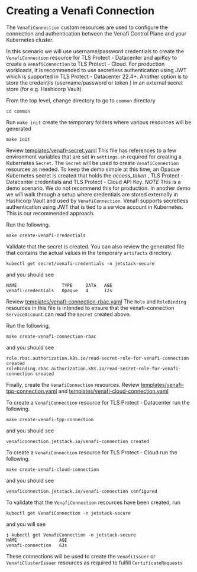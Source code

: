 # Creating a Venafi Connection

The `VenafiConnection` custom resources are used to configure the connection and authentication between the Venafi Control Plane and your Kubernetes cluster.

In this scenario we will use username/password credentials to create the `VenafiConnection` resource for TLS Protect - Datacenter and apiKey to create a `VenafiConnection` to TLS Protect - Cloud. 
For production workloads, it is recommended to use secretless authentication using JWT which is supported in TLS Protect - Datacenter 22.4+. Another option is to store the credentils (username/password or token ) in an external secret store (for e.g. Hashicorp Vault)

From the top level, change directory to go to `common` directory
```
cd common
```  

Run `make init` create the temporary folders where various resources will be generated
```
make init
```

Review [templates/venafi-secret.yaml](../common/templates/venafi-secret.yaml) This file has references to a few environment variables that are set in `settings.sh` required for creating a Kubernetes `Secret`. The `Secret` will be used to create `VenafiConnection` resources as needed. To keep the demo simple at this time, an Opaque Kubernetes secret is created that holds the *access_token* , TLS Protect - Datacenter credentials and TLS Protect - Cloud API Key. 
*NOTE* This is a demo scenario. We do not recommend this for production. In another demo we will walk through a setup where credentials are stored externally in Hashicorp Vault and used by `VenafiConnection`. 
Venafi supports secretless authentication using JWT that is tied to a service account in Kubernetes. This is our recommended approach. 

Run the following. 
```
make create-venafi-credentials
```

Validate that the secret is created. You can also review the generated file that contains the actual values in the temporary `artifacts` directory.

```
kubectl get secret/venafi-credentials -n jetstack-secure
``` 
and you should see
```
NAME                 TYPE     DATA   AGE
venafi-credentials   Opaque   4      12s
```

Review [templates/venafi-connection-rbac.yaml](../common/templates/venafi-connection-rbac.yaml) The `Role` and `RoleBinding` resources in this file is intended to ensure that the venafi-connection `ServiceAccount` can read the `Secret` created above. 

Run the following, 
```
make create-venafi-connection-rbac
```
and you should see 
```
role.rbac.authorization.k8s.io/read-secret-role-for-venafi-connection created
rolebinding.rbac.authorization.k8s.io/read-secret-role-for-venafi-connection created
``` 

Finally, create the `VenafiConnection` resources. Review [templates/venafi-tpp-connection.yaml](../common/templates/venafi-tpp-connection.yaml) and [templates/venafi-cloud-connection.yaml](../common/templates/venafi-cloud-connection.yaml) 

To create a `VenafiConnection` resource for TLS Protect - Datacenter run the following.
```
make create-venafi-tpp-connection
```
and you should see
```
venaficonnection.jetstack.io/venafi-connection created
```

To create a `VenafiConnection` resource for TLS Protect - Cloud run the following.
```
make create-venafi-cloud-connection
```
and you should see
```
venaficonnection.jetstack.io/venafi-connection configured
```

To validate that the `VenafiConnection` resources have been created, run

```
kubectl get VenafiConnection -n jetstack-secure
```
and you will see
```
❯ kubectl get VenafiConnection -n jetstack-secure
NAME                AGE
venafi-connection   63s
```

These connections will be used to create the `VenafiIssuer` or `VenafiClusterIssuer` resources as required to fulfill `CertificateRequests`
